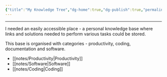```yaml
---
{"title":"My Knowledge Tree","dg-home":true,"dg-publish":true,"permalink":"/my-knowledge-tree/","tags":"gardenEntry","dgPassFrontmatter":true}
---
```


---
I needed an easily accessible place - a personal knowledge base where links and solutions needed to perform various tasks could be stored.

This base is organised with categories - productivity, coding, documentation and software.

- [[notes/Productivity\|Productivity]]
- [[notes/Software\|Software]]
- [[notes/Coding\|Coding]]
